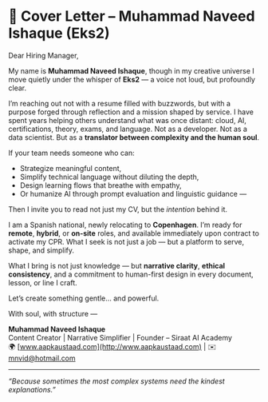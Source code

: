 # 💌 Cover Letter – Muhammad Naveed Ishaque (Eks2)

Dear Hiring Manager,

My name is **Muhammad Naveed Ishaque**, though in my creative universe I move quietly under the whisper of **Eks2** — a voice not loud, but profoundly clear.

I’m reaching out not with a resume filled with buzzwords, but with a purpose forged through reflection and a mission shaped by service. I have spent years helping others understand what was once distant: cloud, AI, certifications, theory, exams, and language. Not as a developer. Not as a data scientist. But as a **translator between complexity and the human soul**.

If your team needs someone who can:
- Strategize meaningful content,
- Simplify technical language without diluting the depth,
- Design learning flows that breathe with empathy,
- Or humanize AI through prompt evaluation and linguistic guidance —

Then I invite you to read not just my CV, but the *intention* behind it.

I am a Spanish national, newly relocating to **Copenhagen**. I’m ready for **remote**, **hybrid**, or **on-site** roles, and available immediately upon contract to activate my CPR. What I seek is not just a job — but a platform to serve, shape, and simplify.

What I bring is not just knowledge — but **narrative clarity**, **ethical consistency**, and a commitment to human-first design in every document, lesson, or line I craft.

Let’s create something gentle… and powerful.

With soul, with structure —

**Muhammad Naveed Ishaque**  
Content Creator | Narrative Simplifier | Founder – Siraat AI Academy  
🌍 [www.aapkaustaad.com](http://www.aapkaustaad.com) | ✉️ [mnvid@hotmail.com](mailto:mnvid@hotmail.com)

---

*“Because sometimes the most complex systems need the kindest explanations.”*